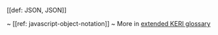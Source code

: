 [[def: JSON, JSON]]

~ [[ref: javascript-object-notation]]
~ More in <a href="https://weboftrust.github.io/WOT-terms/docs/glossary/JSON">extended KERI glossary</a>
